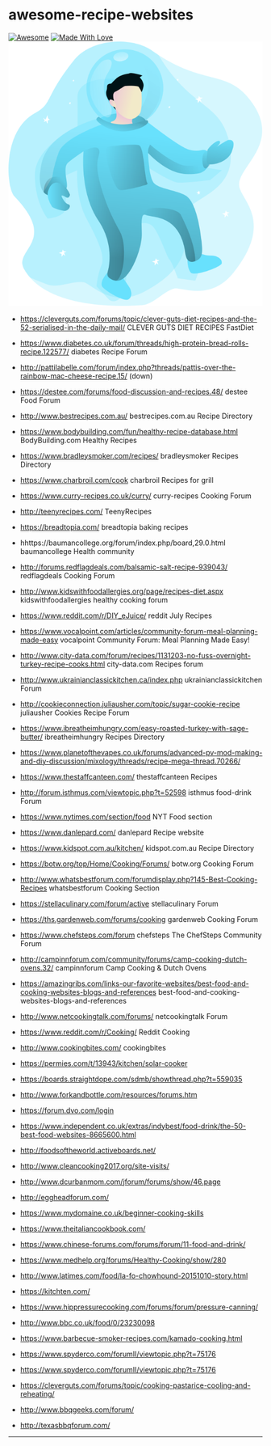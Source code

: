 # awesome-recipe-websites

[![Awesome](https://cdn.rawgit.com/sindresorhus/awesome/d7305f38d29fed78fa85652e3a63e154dd8e8829/media/badge.svg)](https://github.com/ChickenKyiv/awesome-recipe-websites) [![Made With Love](https://img.shields.io/badge/Made%20With-Love-orange.svg)](https://github.com/ChickenKyiv/awesome-recipe-websites)
![astronaut](https://raw.githubusercontent.com/GroceriStar/creative/master/website-illustrations/astronaut.svg?sanitize=true)


- https://cleverguts.com/forums/topic/clever-guts-diet-recipes-and-the-52-serialised-in-the-daily-mail/  CLEVER GUTS DIET RECIPES FastDiet
- https://www.diabetes.co.uk/forum/threads/high-protein-bread-rolls-recipe.122577/ diabetes Recipe Forum

- http://pattilabelle.com/forum/index.php?threads/pattis-over-the-rainbow-mac-cheese-recipe.15/ (down)
- https://destee.com/forums/food-discussion-and-recipes.48/ destee Food Forum
- http://www.bestrecipes.com.au/ bestrecipes.com.au Recipe Directory


- https://www.bodybuilding.com/fun/healthy-recipe-database.html BodyBuilding.com Healthy Recipes

- https://www.bradleysmoker.com/recipes/ bradleysmoker Recipes Directory
- https://www.charbroil.com/cook charbroil Recipes for grill

- https://www.curry-recipes.co.uk/curry/ curry-recipes Cooking Forum

- http://teenyrecipes.com/ TeenyRecipes
- https://breadtopia.com/ breadtopia baking recipes
- hhttps://baumancollege.org/forum/index.php/board,29.0.html baumancollege Health community
- http://forums.redflagdeals.com/balsamic-salt-recipe-939043/  redflagdeals Cooking Forum

- http://www.kidswithfoodallergies.org/page/recipes-diet.aspx kidswithfoodallergies healthy cooking forum
- https://www.reddit.com/r/DIY_eJuice/ reddit July Recipes

- https://www.vocalpoint.com/articles/community-forum-meal-planning-made-easy vocalpoint Community Forum: Meal Planning Made Easy!
- http://www.city-data.com/forum/recipes/1131203-no-fuss-overnight-turkey-recipe-cooks.html city-data.com Recipes forum


- http://www.ukrainianclassickitchen.ca/index.php
ukrainianclassickitchen Forum

- http://cookieconnection.juliausher.com/topic/sugar-cookie-recipe juliausher Cookies Recipe Forum
- https://www.ibreatheimhungry.com/easy-roasted-turkey-with-sage-butter/ ibreatheimhungry Recipes Directory
- https://www.planetofthevapes.co.uk/forums/advanced-pv-mod-making-and-diy-discussion/mixology/threads/recipe-mega-thread.70266/



- https://www.thestaffcanteen.com/ thestaffcanteen Recipes  
- http://forum.isthmus.com/viewtopic.php?t=52598 isthmus food-drink Forum
- https://www.nytimes.com/section/food NYT Food section


- https://www.danlepard.com/  danlepard Recipe website
- https://www.kidspot.com.au/kitchen/ kidspot.com.au Recipe Directory  

- https://botw.org/top/Home/Cooking/Forums/   botw.org Cooking Forum


- http://www.whatsbestforum.com/forumdisplay.php?145-Best-Cooking-Recipes whatsbestforum Cooking Section
- https://stellaculinary.com/forum/active stellaculinary Forum



- https://ths.gardenweb.com/forums/cooking gardenweb Cooking Forum
- https://www.chefsteps.com/forum chefsteps The ChefSteps Community Forum  
- http://campinnforum.com/community/forums/camp-cooking-dutch-ovens.32/ campinnforum Camp Cooking & Dutch Ovens


- https://amazingribs.com/links-our-favorite-websites/best-food-and-cooking-websites-blogs-and-references  best-food-and-cooking-websites-blogs-and-references

- http://www.netcookingtalk.com/forums/ netcookingtalk Forum
- https://www.reddit.com/r/Cooking/ Reddit Cooking



- http://www.cookingbites.com/ cookingbites


- https://permies.com/t/13943/kitchen/solar-cooker
- https://boards.straightdope.com/sdmb/showthread.php?t=559035

- http://www.forkandbottle.com/resources/forums.htm

- https://forum.dvo.com/login


- https://www.independent.co.uk/extras/indybest/food-drink/the-50-best-food-websites-8665600.html
- http://foodsoftheworld.activeboards.net/
- http://www.cleancooking2017.org/site-visits/
- http://www.dcurbanmom.com/jforum/forums/show/46.page
- http://eggheadforum.com/
- https://www.mydomaine.co.uk/beginner-cooking-skills
- https://www.theitaliancookbook.com/
- https://www.chinese-forums.com/forums/forum/11-food-and-drink/
- https://www.medhelp.org/forums/Healthy-Cooking/show/280
- http://www.latimes.com/food/la-fo-chowhound-20151010-story.html
- https://kitchten.com/


- https://www.hippressurecooking.com/forums/forum/pressure-canning/
- http://www.bbc.co.uk/food/0/23230098
- https://www.barbecue-smoker-recipes.com/kamado-cooking.html

- https://www.spyderco.com/forumII/viewtopic.php?t=75176
- https://www.spyderco.com/forumII/viewtopic.php?t=75176
- https://cleverguts.com/forums/topic/cooking-pastarice-cooling-and-reheating/

- http://www.bbqgeeks.com/forum/
- http://texasbbqforum.com/

----
